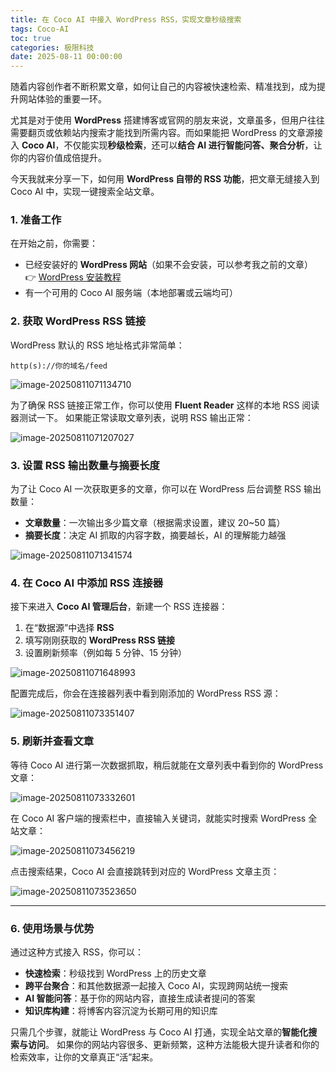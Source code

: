 ```yaml
---
title: 在 Coco AI 中接入 WordPress RSS，实现文章秒级搜索
tags: Coco-AI
toc: true
categories: 极限科技
date: 2025-08-11 00:00:00
---
```


随着内容创作者不断积累文章，如何让自己的内容被快速检索、精准找到，成为提升网站体验的重要一环。

尤其是对于使用 **WordPress** 搭建博客或官网的朋友来说，文章虽多，但用户往往需要翻页或依赖站内搜索才能找到所需内容。而如果能把 WordPress 的文章源接入 **Coco AI**，不仅能实现**秒级检索**，还可以**结合 AI 进行智能问答、聚合分析**，让你的内容价值成倍提升。

今天我就来分享一下，如何用 **WordPress 自带的 RSS 功能**，把文章无缝接入到 Coco AI 中，实现一键搜索全站文章。

<!-- more -->

### 1. 准备工作

在开始之前，你需要：

- 已经安装好的 **WordPress 网站**（如果不会安装，可以参考我之前的文章）
  👉 [WordPress 安装教程](https://mp.weixin.qq.com/s/y-XqALLOhMYjkUZNXFvU7Q)
- 有一个可用的 Coco AI 服务端（本地部署或云端均可）

### 2. 获取 WordPress RSS 链接

WordPress 默认的 RSS 地址格式非常简单：

```
http(s)://你的域名/feed
```

![image-20250811071134710](https://raw.githubusercontent.com/cloudsmithy/picgo-imh/master/image-20250811071134710.png)

为了确保 RSS 链接正常工作，你可以使用 **Fluent Reader** 这样的本地 RSS 阅读器测试一下。
如果能正常读取文章列表，说明 RSS 输出正常：

![image-20250811071207027](https://raw.githubusercontent.com/cloudsmithy/picgo-imh/master/image-20250811071207027.png)

### 3. 设置 RSS 输出数量与摘要长度

为了让 Coco AI 一次获取更多的文章，你可以在 WordPress 后台调整 RSS 输出数量：

- **文章数量**：一次输出多少篇文章（根据需求设置，建议 20\~50 篇）
- **摘要长度**：决定 AI 抓取的内容字数，摘要越长，AI 的理解能力越强

![image-20250811071341574](https://raw.githubusercontent.com/cloudsmithy/picgo-imh/master/image-20250811071341574.png)

### 4. 在 Coco AI 中添加 RSS 连接器

接下来进入 **Coco AI 管理后台**，新建一个 RSS 连接器：

1. 在“数据源”中选择 **RSS**
2. 填写刚刚获取的 **WordPress RSS 链接**
3. 设置刷新频率（例如每 5 分钟、15 分钟）

![image-20250811071648993](https://raw.githubusercontent.com/cloudsmithy/picgo-imh/master/image-20250811071648993.png)

配置完成后，你会在连接器列表中看到刚添加的 WordPress RSS 源：

![image-20250811073351407](https://raw.githubusercontent.com/cloudsmithy/picgo-imh/master/image-20250811073351407.png)

### 5. 刷新并查看文章

等待 Coco AI 进行第一次数据抓取，稍后就能在文章列表中看到你的 WordPress 文章：

![image-20250811073332601](https://raw.githubusercontent.com/cloudsmithy/picgo-imh/master/image-20250811073332601.png)

在 Coco AI 客户端的搜索栏中，直接输入关键词，就能实时搜索 WordPress 全站文章：

![image-20250811073456219](https://raw.githubusercontent.com/cloudsmithy/picgo-imh/master/image-20250811073456219.png)

点击搜索结果，Coco AI 会直接跳转到对应的 WordPress 文章主页：

![image-20250811073523650](https://raw.githubusercontent.com/cloudsmithy/picgo-imh/master/image-20250811073523650.png)

---

### 6. 使用场景与优势

通过这种方式接入 RSS，你可以：

- **快速检索**：秒级找到 WordPress 上的历史文章
- **跨平台聚合**：和其他数据源一起接入 Coco AI，实现跨网站统一搜索
- **AI 智能问答**：基于你的网站内容，直接生成读者提问的答案
- **知识库构建**：将博客内容沉淀为长期可用的知识库

只需几个步骤，就能让 WordPress 与 Coco AI 打通，实现全站文章的**智能化搜索与访问**。
如果你的网站内容很多、更新频繁，这种方法能极大提升读者和你的检索效率，让你的文章真正“活”起来。
